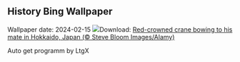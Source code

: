 ## History Bing Wallpaper
Wallpaper date: 2024-02-15
![](https://www.bing.com/th?id=OHR.BowingCrane_EN-CA2979553656_UHD.jpg&w=1000)Download: [Red-crowned crane bowing to his mate in Hokkaido, Japan (© Steve Bloom Images/Alamy)](https://www.bing.com/th?id=OHR.BowingCrane_EN-CA2979553656_UHD.jpg)

Auto get programm by LtgX
